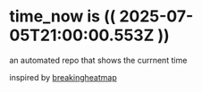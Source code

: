 # time_now is (( 2025-07-05T21:00:00.553Z ))

an automated repo that shows the currnent time

inspired by [breakingheatmap](https://github.com/breakingheatmap/breakingheatmap)